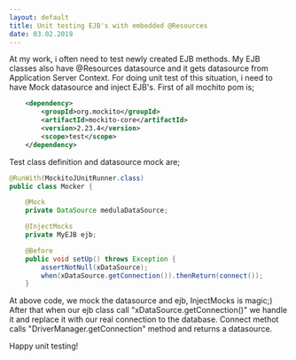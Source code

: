 ```yaml
---
layout: default
title: Unit testing EJB's with embedded @Resources
date: 03.02.2019
---
```




At my work, i often need to test newly created EJB methods. My EJB classes also have @Resources datasource and it gets datasource from Application Server Context. For doing unit test of this situation, i need to have Mock datasource and inject EJB's. First of all mochito pom is;

```xml
    <dependency>
        <groupId>org.mockito</groupId>
        <artifactId>mockito-core</artifactId>
        <version>2.23.4</version>
        <scope>test</scope>
    </dependency>
```

Test class definition and datasource mock are;

```java
@RunWith(MockitoJUnitRunner.class)
public class Mocker {

    @Mock
    private DataSource medulaDataSource;

    @InjectMocks
    private MyEJB ejb;

    @Before
    public void setUp() throws Exception {
        assertNotNull(xDataSource);
        when(xDataSource.getConnection()).thenReturn(connect());
    }
```

At above code, we mock the datasource and ejb, InjectMocks is magic;) After that when our ejb class call "xDataSource.getConnection()" we handle it and replace it with our real connection to the database. Connect methot calls "DriverManager.getConnection" method and returns a datasource.

Happy unit testing!
